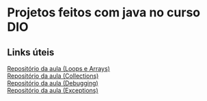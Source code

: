 # Projetos feitos com java no curso DIO

## Links úteis
[Repositório da aula (Loops e Arrays)](https://github.com/cami-la/loops-e-arrays)
<br/>
[Repositório da aula (Collections)](https://github.com/cami-la/curso-dio-intro-collections)
<br/>
[Repositório da aula (Debugging)](https://github.com/cami-la/debugging-java)
<br/>
[Repositório da aula (Exceptions)](https://github.com/cami-la/exceptions-java)

